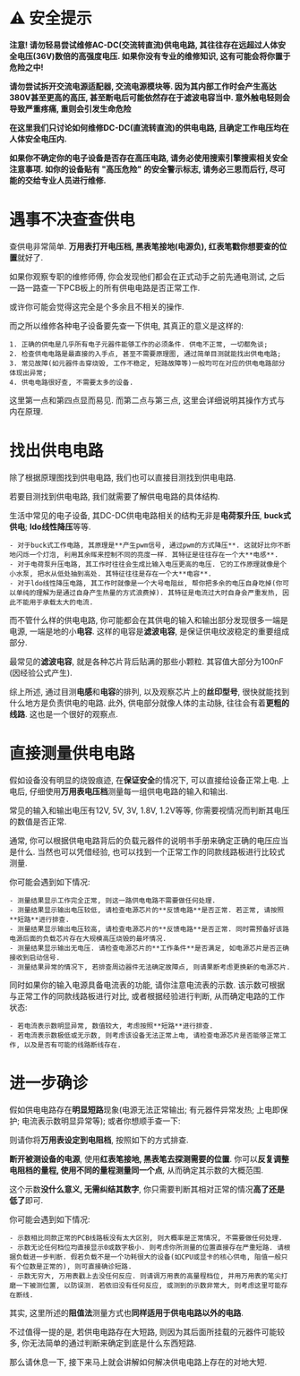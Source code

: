 # ⚠️ 安全提示
**注意! 请勿轻易尝试维修AC-DC(交流转直流)供电电路, 其往往存在远超过人体安全电压(36V)数倍的高强度电压. 如果你没有专业的维修知识, 这有可能会将你置于危险之中!**

**请勿尝试拆开交流电源适配器, 交流电源模块等. 因为其内部工作时会产生高达380V甚至更高的高压, 甚至断电后可能依然存在于滤波电容当中. 意外触电轻则会导致严重疼痛, 重则会引发生命危险**

**在这里我们只讨论如何维修DC-DC(直流转直流)的供电电路, 且确定工作电压均在人体安全电压内.**

**如果你不确定你的电子设备是否存在高压电路, 请务必使用搜索引擎搜索相关安全注意事项. 如你的设备贴有 "高压危险" 的安全警示标志, 请务必三思而后行, 尽可能的交给专业人员进行维修.**


# 遇事不决查查供电
查供电非常简单. **万用表打开电压档, 黑表笔接地(电源负), 红表笔戳你想要查的位置**就好了.

如果你观察专职的维修师傅, 你会发现他们都会在正式动手之前先通电测试, 之后一路一路查一下PCB板上的所有供电电路是否正常工作.

或许你可能会觉得这完全是个多余且不相关的操作.

而之所以维修各种电子设备要先查一下供电, 其真正的意义是这样的:

    1. 正确的供电是几乎所有电子元器件能够工作的必须条件. 供电不正常, 一切都免谈;
    2. 检查供电电路是最直接的入手点, 甚至不需要原理图, 通过简单目测就能找出供电电路;
    3. 常见故障(如元器件击穿烧毁, 工作不稳定, 短路故障等)一般均可在对应的供电电路部分体现出异常;
    4. 供电电路很好查, 不需要太多的设备.

这里第一点和第四点显而易见. 而第二点与第三点, 这里会详细说明其操作方式与内在原理.


# 找出供电电路
除了根据原理图找到供电电路, 我们也可以直接目测找到供电电路.

若要目测找到供电电路, 我们就需要了解供电电路的具体结构.

生活中常见的电子设备, 其DC-DC供电电路相关的结构无非是**电荷泵升压**, **buck式供电**; **ldo线性降压**等等. 

    - 对于buck式工作电路, 其原理是**产生pwm信号, 通过pwm的方式降压**. 这就好比你不断地闪烁一个灯泡, 利用其余晖来控制不同的亮度一样. 其特征是往往存在一个大**电感**.
    - 对于电荷泵升压电路, 其工作时往往会生成比输入电压更高的电压. 它的工作原理就像是个小水泵, 把水从低处抽到高处. 其特征往往是存在一个大**电容**.
    - 对于ldo线性降压电路, 其工作时就像是一个大号电阻丝, 帮你把多余的电压自身吃掉(你可以单纯的理解为是通过自身产生热量的方式浪费掉). 其特征是电流过大时自身会严重发热, 因此不能用于承载太大的电流.

而不管什么样的供电电路, 你可能都会在其供电的输入和输出部分发现很多一端是电源, 一端是地的小**电容**. 这样的电容是**滤波电容**, 是保证供电纹波稳定的重要组成部分.

最常见的**滤波电容**, 就是各种芯片背后贴满的那些小颗粒. 其容值大部分为100nF (因经验公式产生).

综上所述, 通过目测**电感**和**电容**的排列, 以及观察芯片上的**丝印型号**, 很快就能找到什么地方是负责供电的电路. 此外, 供电部分就像人体的主动脉, 往往会有着**更粗的线路**. 这也是一个很好的观察点.


# 直接测量供电电路
假如设备没有明显的烧毁痕迹, 在**保证安全**的情况下, 可以直接给设备正常上电. 上电后, 仔细使用**万用表电压档**测量每一组供电电路的输入和输出.

常见的输入和输出电压有12V, 5V, 3V, 1.8V, 1.2V等等, 你需要视情况而判断其电压的数值是否正常.

通常, 你可以根据供电电路背后的负载元器件的说明书手册来确定正确的电压应当是什么. 当然也可以凭借经验, 也可以找到一个正常工作的同款线路板进行比较式测量.

你可能会遇到如下情况:

    - 测量结果显示工作完全正常, 则这一路供电电路不需要做任何处理.
    - 测量结果显示输出电压较低, 请检查电源芯片的**反馈电路**是否正常. 若正常, 请按照**短路**进行排查.
    - 测量结果显示输出电压较高, 请检查电源芯片的**反馈电路**是否正常. 同时需预备好该路电源后面的负载芯片存在大规模高压烧毁的最坏情况.
    - 测量结果显示输出无电压. 请检查电源芯片的**工作条件**是否满足, 如电源芯片是否正确接收到启动信号.
    - 测量结果异常的情况下, 若排查周边器件无法确定故障点, 则请果断考虑更换新的电源芯片.

同时如果你的输入电源具备电流表的功能, 请你注意电流表的示数. 该示数可根据与正常工作的同款线路板进行对比, 或者根据经验进行判断, 从而确定电路的工作状态:

    - 若电流表示数明显异常, 数值较大, 考虑按照**短路**进行排查.
    - 若电流表示数极低或无示数, 则考虑该设备无法正常上电, 请检查电源芯片是否能够正常工作, 以及是否有可能的线路断线存在.


# 进一步确诊
假如供电电路存在**明显短路**现象(电源无法正常输出; 有元器件异常发热; 上电即保护; 电流表示数明显异常等); 或者你想顺手查一下:

则请你将**万用表设定到电阻档**, 按照如下的方式排查.

**断开被测设备的电源**, 使用**红表笔接地, 黑表笔去探测需要的位置**. 你可以**反复调整电阻档的量程, 使用不同的量程测量同一个点**, 从而确定其示数的大概范围.

这个示数**没什么意义, 无需纠结其数字**, 你只需要判断其相对正常的情况**高了还是低了**即可.

你可能会遇到如下情况:

    - 示数相比同款正常的PCB线路板没有太大区别, 则大概率是正常情况, 不需要做任何处理.
    - 示数无论任何档位均直接显示0或数字极小. 则考虑你所测量的位置直接存在严重短路. 请根据负载进一步判断. 假若负载不是一个功耗很大的设备(如CPU或显卡的核心供电, 阻值一般只有个位数是正常的), 则可直接确诊短路.
    - 示数无穷大, 万用表戳上去没任何反应. 则请调万用表的高量程档位, 并用万用表的笔尖打磨一下被测位置, 以防误测. 若依旧没有任何反应, 或测到的示数非常大, 则考虑这里可能存在断线.

其实, 这里所述的**阻值法**测量方式也**同样适用于供电电路以外的电路**.

不过值得一提的是, 若供电电路存在大短路, 则因为其后面所挂载的元器件可能较多, 你无法简单的通过判断来确定到底是什么东西短路.

那么请休息一下, 接下来马上就会讲解如何解决供电电路上存在的对地大短.
